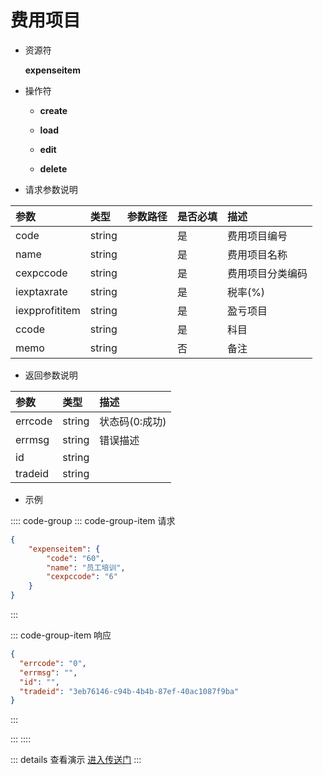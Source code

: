 # 费用项目

- 资源符

  **expenseitem**
  
- 操作符

  - **create** <Badge type="tip" text="v1" vertical="top" />

  - **load** <Badge type="tip" text="v2" vertical="top" />

  - **edit** <Badge type="tip" text="v2" vertical="top" />

  - **delete** <Badge type="tip" text="v2" vertical="top" />

- 请求参数说明

|参数				|类型	|参数路径	|是否必填	|描述					|
|:-					|:-		|:-			|:-			|:-						|
|code				|string |			|是			|费用项目编号				|
|name				|string |			|是			|费用项目名称				|
|cexpccode			|string	|			|是			|费用项目分类编码			|
|iexptaxrate		|string	|			|是			|税率(%)					|
|iexpprofititem		|string	|			|是			|盈亏项目				|
|ccode				|string	|			|是			|科目					|
|memo				|string	|			|否			|备注					|

- 返回参数说明

|参数   |类型     |描述           |
|:-     |:-       |:-            |
|errcode|string   |状态码(0:成功) |
|errmsg |string   |错误描述       |
|id     |string   |               |
|tradeid|string   |               |

- 示例

:::: code-group
::: code-group-item 请求

```json
{
    "expenseitem": {
        "code": "60",
        "name": "员工培训",
        "cexpccode": "6"
    }
}
```

:::

::: code-group-item 响应

```json
{
  "errcode": "0",
  "errmsg": "",
  "id": "",
  "tradeid": "3eb76146-c94b-4b4b-87ef-40ac1087f9ba"
}
```

:::

:::
::::

::: details 查看演示
[进入传送门](http://47.117.141.19/gif/expenseitem.gif)
:::
